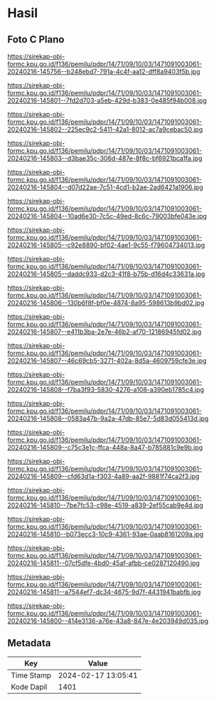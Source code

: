 # Hasil

## Foto C Plano

https://sirekap-obj-formc.kpu.go.id/f136/pemilu/pdpr/14/71/09/10/03/1471091003061-20240216-145756--b248ebd7-791a-4c4f-aa12-dff8a9403f5b.jpg

https://sirekap-obj-formc.kpu.go.id/f136/pemilu/pdpr/14/71/09/10/03/1471091003061-20240216-145801--7fd2d703-a5eb-429d-b383-0e485f94b008.jpg

https://sirekap-obj-formc.kpu.go.id/f136/pemilu/pdpr/14/71/09/10/03/1471091003061-20240216-145802--225ec9c2-5411-42a1-8012-ac7a9cebac50.jpg

https://sirekap-obj-formc.kpu.go.id/f136/pemilu/pdpr/14/71/09/10/03/1471091003061-20240216-145803--d3bae35c-306d-487e-8f8c-bf6921bca1fa.jpg

https://sirekap-obj-formc.kpu.go.id/f136/pemilu/pdpr/14/71/09/10/03/1471091003061-20240216-145804--d07d22ae-7c51-4cd1-b2ae-2ad6421a1906.jpg

https://sirekap-obj-formc.kpu.go.id/f136/pemilu/pdpr/14/71/09/10/03/1471091003061-20240216-145804--10ad6e30-7c5c-49ed-8c6c-79003bfe043e.jpg

https://sirekap-obj-formc.kpu.go.id/f136/pemilu/pdpr/14/71/09/10/03/1471091003061-20240216-145805--c92e8890-bf02-4ae1-9c55-f79604734013.jpg

https://sirekap-obj-formc.kpu.go.id/f136/pemilu/pdpr/14/71/09/10/03/1471091003061-20240216-145805--daddc933-d2c3-41f8-b75b-d16d4c33631a.jpg

https://sirekap-obj-formc.kpu.go.id/f136/pemilu/pdpr/14/71/09/10/03/1471091003061-20240216-145806--130b6f8f-bf0e-4874-8a95-598613b9bd02.jpg

https://sirekap-obj-formc.kpu.go.id/f136/pemilu/pdpr/14/71/09/10/03/1471091003061-20240216-145807--e411b3ba-2e7e-46b2-af70-12186945fd02.jpg

https://sirekap-obj-formc.kpu.go.id/f136/pemilu/pdpr/14/71/09/10/03/1471091003061-20240216-145807--46c69cb5-3271-402a-8d5a-4609759cfe3e.jpg

https://sirekap-obj-formc.kpu.go.id/f136/pemilu/pdpr/14/71/09/10/03/1471091003061-20240216-145808--f7ba3f93-5830-4276-a108-a390eb1785c4.jpg

https://sirekap-obj-formc.kpu.go.id/f136/pemilu/pdpr/14/71/09/10/03/1471091003061-20240216-145808--0583a47b-9a2a-47db-85e7-5d83d055413d.jpg

https://sirekap-obj-formc.kpu.go.id/f136/pemilu/pdpr/14/71/09/10/03/1471091003061-20240216-145809--c75c3e1c-ffca-448a-8a47-b785881c9e9b.jpg

https://sirekap-obj-formc.kpu.go.id/f136/pemilu/pdpr/14/71/09/10/03/1471091003061-20240216-145809--cfd63d1a-f303-4a89-aa2f-9881f74ca2f3.jpg

https://sirekap-obj-formc.kpu.go.id/f136/pemilu/pdpr/14/71/09/10/03/1471091003061-20240216-145810--7be7fc53-c98e-4519-a839-2ef55cab9e4d.jpg

https://sirekap-obj-formc.kpu.go.id/f136/pemilu/pdpr/14/71/09/10/03/1471091003061-20240216-145810--b073ecc3-10c9-4361-93ae-0aab8161209a.jpg

https://sirekap-obj-formc.kpu.go.id/f136/pemilu/pdpr/14/71/09/10/03/1471091003061-20240216-145811--07cf5dfe-4bd0-45af-afbb-ce0287120490.jpg

https://sirekap-obj-formc.kpu.go.id/f136/pemilu/pdpr/14/71/09/10/03/1471091003061-20240216-145811--a7544ef7-dc34-4675-9d7f-4431941babfb.jpg

https://sirekap-obj-formc.kpu.go.id/f136/pemilu/pdpr/14/71/09/10/03/1471091003061-20240216-145800--414e3136-a76e-43a8-847e-4e203949d035.jpg


## Metadata

| Key        | Value               |
| ---------- | ------------------- |
| Time Stamp | 2024-02-17 13:05:41 |
| Kode Dapil | 1401                |



